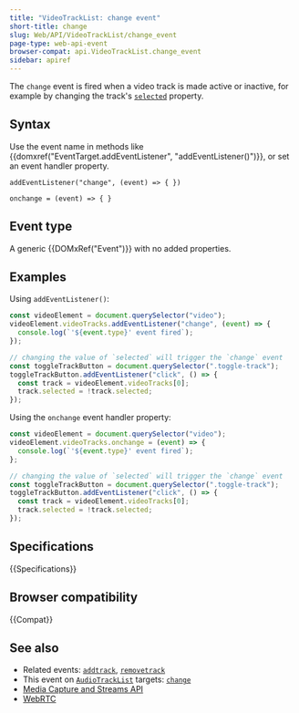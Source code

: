 ```yaml
---
title: "VideoTrackList: change event"
short-title: change
slug: Web/API/VideoTrackList/change_event
page-type: web-api-event
browser-compat: api.VideoTrackList.change_event
sidebar: apiref
---
```


The `change` event is fired when a video track is made active or inactive, for example by changing the track's [`selected`](/en-US/docs/Web/API/VideoTrack/selected) property.

## Syntax

Use the event name in methods like {{domxref("EventTarget.addEventListener", "addEventListener()")}}, or set an event handler property.

```js-nolint
addEventListener("change", (event) => { })

onchange = (event) => { }
```

## Event type

A generic {{DOMxRef("Event")}} with no added properties.

## Examples

Using `addEventListener()`:

```js
const videoElement = document.querySelector("video");
videoElement.videoTracks.addEventListener("change", (event) => {
  console.log(`'${event.type}' event fired`);
});

// changing the value of `selected` will trigger the `change` event
const toggleTrackButton = document.querySelector(".toggle-track");
toggleTrackButton.addEventListener("click", () => {
  const track = videoElement.videoTracks[0];
  track.selected = !track.selected;
});
```

Using the `onchange` event handler property:

```js
const videoElement = document.querySelector("video");
videoElement.videoTracks.onchange = (event) => {
  console.log(`'${event.type}' event fired`);
};

// changing the value of `selected` will trigger the `change` event
const toggleTrackButton = document.querySelector(".toggle-track");
toggleTrackButton.addEventListener("click", () => {
  const track = videoElement.videoTracks[0];
  track.selected = !track.selected;
});
```

## Specifications

{{Specifications}}

## Browser compatibility

{{Compat}}

## See also

- Related events: [`addtrack`](/en-US/docs/Web/API/VideoTrackList/addtrack_event), [`removetrack`](/en-US/docs/Web/API/VideoTrackList/removetrack_event)
- This event on [`AudioTrackList`](/en-US/docs/Web/API/AudioTrackList) targets: [`change`](/en-US/docs/Web/API/AudioTrackList/change_event)
- [Media Capture and Streams API](/en-US/docs/Web/API/Media_Capture_and_Streams_API)
- [WebRTC](/en-US/docs/Web/API/WebRTC_API)
